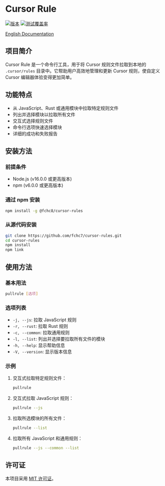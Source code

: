 # Cursor Rule

[![版本](https://img.shields.io/badge/版本-1.0.0-blue.svg)](https://github.com/yourusername/cursor-pullrule/releases)
[![测试覆盖率](https://img.shields.io/badge/测试覆盖率-85%25-green.svg)](https://github.com/yourusername/cursor-pullrule/actions)

[English Documentation](https://github.com/fchc7/cursor-rules?tab=readme-ov-file#cursor-rule)

## 项目简介

Cursor Rule 是一个命令行工具，用于将 Cursor 规则文件拉取到本地的 `.cursor/rules` 目录中。它帮助用户高效地管理和更新 Cursor 规则，使自定义 Cursor 编辑器体验变得更加简单。

## 功能特点

- 从 JavaScript、Rust 或通用模块中拉取特定规则文件
- 列出并选择模块以拉取所有文件
- 交互式选择规则文件
- 命令行选项快速选择模块
- 详细的成功和失败报告

## 安装方法

### 前提条件

- Node.js (v16.0.0 或更高版本)
- npm (v6.0.0 或更高版本)

### 通过 npm 安装

```bash
npm install -g @fchc8/cursor-rules
```

### 从源代码安装

```bash
git clone https://github.com/fchc7/cursor-rules.git
cd cursor-rules
npm install
npm link
```

## 使用方法

### 基本用法

```bash
pullrule [选项]
```

### 选项列表

- `-j, --js`: 拉取 JavaScript 规则
- `-r, --rust`: 拉取 Rust 规则
- `-c, --common`: 拉取通用规则
- `-l, --list`: 列出并选择要拉取所有文件的模块
- `-h, --help`: 显示帮助信息
- `-V, --version`: 显示版本信息

### 示例

1. 交互式拉取特定规则文件：
   ```bash
   pullrule
   ```
2. 交互式拉取 JavaScript 规则：
   ```bash
   pullrule --js
   ```
3. 拉取所选模块的所有文件：
   ```bash
   pullrule --list
   ```
4. 拉取所有 JavaScript 和通用规则：
   ```bash
   pullrule --js --common --list
   ```

## 许可证

本项目采用 [MIT 许可证](LICENSE)。
